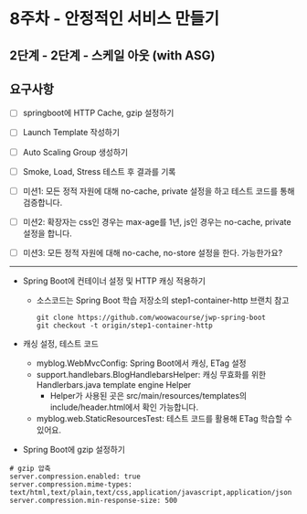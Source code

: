 # 8주차 - 안정적인 서비스 만들기
## 2단계 - 2단계 - 스케일 아웃 (with ASG)

## 요구사항
- [ ] springboot에 HTTP Cache, gzip 설정하기
- [ ] Launch Template 작성하기
- [ ] Auto Scaling Group 생성하기
- [ ] Smoke, Load, Stress 테스트 후 결과를 기록


- [ ] 미션1: 모든 정적 자원에 대해 no-cache, private 설정을 하고 테스트 코드를 통해 검증합니다.
- [ ] 미션2: 확장자는 css인 경우는 max-age를 1년, js인 경우는 no-cache, private 설정을 합니다.
- [ ] 미션3: 모든 정적 자원에 대해 no-cache, no-store 설정을 한다. 가능한가요?

---

* Spring Boot에 컨테이너 설정 및 HTTP 캐싱 적용하기
  - 소스코드는 Spring Boot 학습 저장소의 step1-container-http 브랜치 참고
    ```
    git clone https://github.com/woowacourse/jwp-spring-boot
    git checkout -t origin/step1-container-http
    ```


* 캐싱 설정, 테스트 코드
  - myblog.WebMvcConfig: Spring Boot에서 캐싱, ETag 설정
  - support.handlebars.BlogHandlebarsHelper: 캐싱 무효화를 위한 Handlerbars.java template engine Helper
    - Helper가 사용된 곳은 src/main/resources/templates의 include/header.html에서 확인 가능합니다.
  - myblog.web.StaticResourcesTest: 테스트 코드를 활용해 ETag 학습할 수 있어요.



* Spring Boot에 gzip 설정하기
```
# gzip 압축
server.compression.enabled: true
server.compression.mime-types: text/html,text/plain,text/css,application/javascript,application/json
server.compression.min-response-size: 500
```





